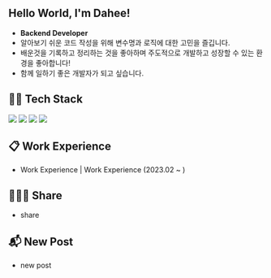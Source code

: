 ## Hello World, I'm Dahee!
- **Backend Developer**
- 알아보기 쉬운 코드 작성을 위해 변수명과 로직에 대한 고민을 즐깁니다.
- 배운것을 기록하고 정리하는 것을 좋아하며 주도적으로 개발하고 성장할 수 있는 환경을 좋아합니다!
- 함께 일하기 좋은 개발자가 되고 싶습니다.

## 👩‍🔧 Tech Stack
<img src="https://img.shields.io/badge/Java-F37C20?style=for-the-badge&logo=OpenJDK&logoColor=white"/> <img src="https://img.shields.io/badge/Spring-6DB33F?style=for-the-badge&logo=spring&logoColor=white"> <img src="https://img.shields.io/badge/Python-3776AB?style=for-the-badge&logo=python&logoColor=white"> <img src="https://img.shields.io/badge/Django-092E20?style=for-the-badge&logo=Django&logoColor=white">

## 📋 Work Experience
- Work Experience | Work Experience (2023.02 ~ )

## 👩‍👧‍👦 Share
- share

## 📬 New Post
- new post

<!--
**Jeong-Dahee/Jeong-Dahee** is a ✨ _special_ ✨ repository because its `README.md` (this file) appears on your GitHub profile.

Here are some ideas to get you started:

- 🔭 I’m currently working on ...
- 🌱 I’m currently learning ...
- 👯 I’m looking to collaborate on ...
- 🤔 I’m looking for help with ...
- 💬 Ask me about ...
- 📫 How to reach me: ...
- 😄 Pronouns: ...
- ⚡ Fun fact: ...
-->


